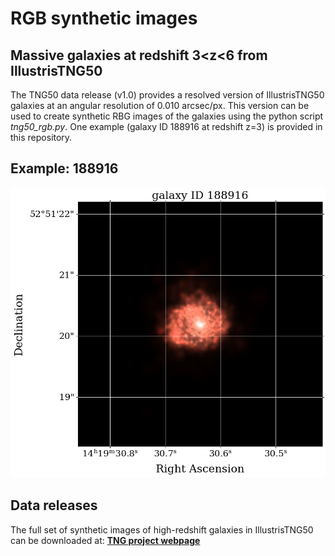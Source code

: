 # RGB synthetic images
## Massive galaxies at redshift 3<z<6 from IllustrisTNG50

The TNG50 data release (v1.0) provides a resolved version of IllustrisTNG50 galaxies at an angular resolution of 0.010 arcsec/px. This version can be used to create synthetic RBG images of the galaxies using the python script *tng50_rgb.py*. One example (galaxy ID 188916 at redshift z=3) is provided in this repository.

## Example: 188916

![plot](./188916_i0_a0_z3_rgb.png)
## Data releases

The full set of synthetic images of high-redshift galaxies in IllustrisTNG50 can be downloaded at: **[TNG project webpage](https://www.tng-project.org/costantin22)**
